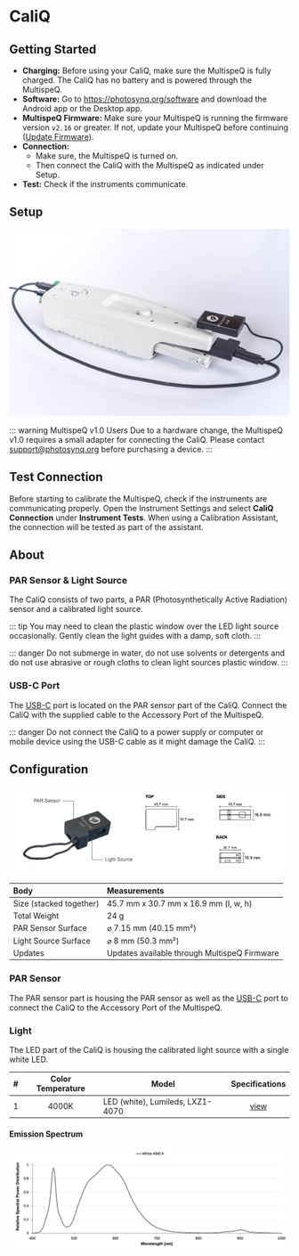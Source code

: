 # CaliQ

## Getting Started

+ **Charging:** Before using your CaliQ, make sure the MultispeQ is fully charged. The CaliQ has no battery and is powered through the MultispeQ.
+ **Software:** Go to <https://photosynq.org/software> and download the Android app or the Desktop app.
+ **MultispeQ Firmware:** Make sure your MultispeQ is running the firmware version `v2.16` or greater. If not, update your MultispeQ before continuing ([Update Firmware](./firmware-updates.md)).
+ **Connection:**
  + Make sure, the MultispeQ is turned on.
  + Then connect the CaliQ with the MultispeQ as indicated under Setup.
+ **Test:** Check if the instruments communicate.

## Setup

![CaliQ attached to the MultispeQ v2.0](./images/multispeq-caliq-setup.jpg)

::: warning MultispeQ v1.0 Users
Due to a hardware change, the MultispeQ v1.0 requires a small adapter for connecting the CaliQ. Please contact <support@photosynq.org> before purchasing a device.
:::

## Test Connection

Before starting to calibrate the MultispeQ, check if the instruments are communicating properly. Open the Instrument Settings and select **CaliQ Connection** under **Instrument Tests**. When using a Calibration Assistant, the connection will be tested as part of the assistant.

## About

<!-- ![MultispeQ v2.0 side and back view](./images/multispeq-v2.0-views.png) -->

### PAR Sensor & Light Source

The CaliQ consists of two parts, a PAR (Photosynthetically Active Radiation) sensor and a calibrated light source.

::: tip
You may need to clean the plastic window over the LED light source occasionally. Gently clean the light guides with a damp, soft cloth.
:::

::: danger
Do not submerge in water, do not use solvents or detergents and do not use abrasive or rough cloths to clean light sources plastic window.
:::

### USB-C Port

The [USB-C](https://en.wikipedia.org/wiki/USB-C) port is located on the PAR sensor part of the CaliQ. Connect the CaliQ with the supplied cable to the Accessory Port of the MultispeQ.

::: danger
Do not connect the CaliQ to a power supply or computer or mobile device using the USB-C cable as it might damage the CaliQ.
:::

## Configuration

![CaliQ measurements](./images/caliq-measurements.png)

| Body                    | Measurements                                 |
| :---------------------- | :------------------------------------------- |
| Size (stacked together) | 45.7 mm x 30.7 mm x 16.9 mm (l, w, h)        |
| Total Weight            | 24 g                                         |
| PAR Sensor Surface      | ⌀ 7.15 mm (40.15 mm²)                        |
| Light Source Surface    | ⌀ 8 mm (50.3 mm²)                            |
| Updates                 | Updates available through MultispeQ Firmware |

### PAR Sensor

The PAR sensor part is housing the PAR sensor as well as the [USB-C](https://en.wikipedia.org/wiki/USB-C) port to connect the CaliQ to the Accessory Port of the MultispeQ.

### Light

The LED part of the CaliQ is housing the calibrated light source with a single white LED.

|   #   | Color Temperature | Model                            |  Specifications  |
| :---: | :---------------: | -------------------------------- | :--------------: |
|   1   |       4000K       | LED (white), Lumileds, LXZ1-4070 | [view][LXZDS120] |

#### Emission Spectrum

![Emission spectrum for the LED - Emission normalized to maximum emission peak](./images/caliq-led-emission-spectrum.png)

[LXZDS120]: https://www.lumileds.com/uploads/404/DS120-pdf
